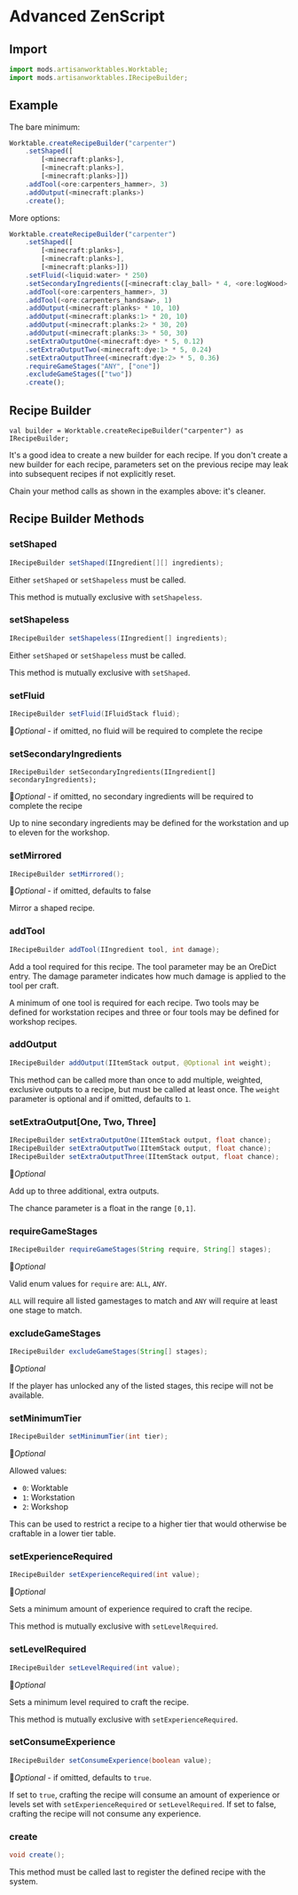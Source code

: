 # Advanced ZenScript

## Import

```js
import mods.artisanworktables.Worktable;
import mods.artisanworktables.IRecipeBuilder;
```

## Example

The bare minimum:

```js
Worktable.createRecipeBuilder("carpenter")
    .setShaped([
        [<minecraft:planks>],
        [<minecraft:planks>],
        [<minecraft:planks>]])
    .addTool(<ore:carpenters_hammer>, 3)
    .addOutput(<minecraft:planks>)
    .create();
```

More options:

```js
Worktable.createRecipeBuilder("carpenter")
    .setShaped([
        [<minecraft:planks>],
        [<minecraft:planks>],
        [<minecraft:planks>]])
    .setFluid(<liquid:water> * 250)
    .setSecondaryIngredients([<minecraft:clay_ball> * 4, <ore:logWood> * 2])
    .addTool(<ore:carpenters_hammer>, 3)
    .addTool(<ore:carpenters_handsaw>, 1)
    .addOutput(<minecraft:planks> * 10, 10)
    .addOutput(<minecraft:planks:1> * 20, 10)
    .addOutput(<minecraft:planks:2> * 30, 20)
    .addOutput(<minecraft:planks:3> * 50, 30)
    .setExtraOutputOne(<minecraft:dye> * 5, 0.12)
    .setExtraOutputTwo(<minecraft:dye:1> * 5, 0.24)
    .setExtraOutputThree(<minecraft:dye:2> * 5, 0.36)
    .requireGameStages("ANY", ["one"])
    .excludeGameStages(["two"])
    .create();
```

## Recipe Builder

```
val builder = Worktable.createRecipeBuilder("carpenter") as IRecipeBuilder;
```

It's a good idea to create a new builder for each recipe. If you don't create a new builder for each recipe, parameters set on the previous recipe may leak into subsequent recipes if not explicitly reset.

Chain your method calls as shown in the examples above: it's cleaner.

## Recipe Builder Methods

### setShaped

```java
IRecipeBuilder setShaped(IIngredient[][] ingredients);
```

Either `setShaped` or `setShapeless` must be called.

This method is mutually exclusive with `setShapeless`.

### setShapeless

```java
IRecipeBuilder setShapeless(IIngredient[] ingredients);
```

Either `setShaped` or `setShapeless` must be called.

This method is mutually exclusive with `setShaped`.

### setFluid

```java
IRecipeBuilder setFluid(IFluidStack fluid);
```

&#x1F539;*Optional* - if omitted, no fluid will be required to complete the recipe

### setSecondaryIngredients

```
IRecipeBuilder setSecondaryIngredients(IIngredient[] secondaryIngredients);
```

&#x1F539;*Optional* - if omitted, no secondary ingredients will be required to complete the recipe

Up to nine secondary ingredients may be defined for the workstation and up to eleven for the workshop.

### setMirrored

```java
IRecipeBuilder setMirrored();
```

&#x1F539;*Optional* - if omitted, defaults to false
 
Mirror a shaped recipe.

### addTool

```java
IRecipeBuilder addTool(IIngredient tool, int damage);
```

Add a tool required for this recipe. The tool parameter may be an OreDict entry. The damage parameter indicates how much damage is applied to the tool per craft.

A minimum of one tool is required for each recipe. Two tools may be defined for workstation recipes and three or four tools may be defined for workshop recipes.

### addOutput

```java
IRecipeBuilder addOutput(IItemStack output, @Optional int weight);
```

This method can be called more than once to add multiple, weighted, exclusive outputs to a recipe, but must be called at least once. The `weight` parameter is optional and if omitted, defaults to `1`.

### setExtraOutput[One, Two, Three]

```java
IRecipeBuilder setExtraOutputOne(IItemStack output, float chance);
IRecipeBuilder setExtraOutputTwo(IItemStack output, float chance);
IRecipeBuilder setExtraOutputThree(IItemStack output, float chance);
```

&#x1F539;*Optional*

Add up to three additional, extra outputs.

The chance parameter is a float in the range `[0,1]`.

### requireGameStages

```java
IRecipeBuilder requireGameStages(String require, String[] stages);
```

&#x1F539;*Optional*

Valid enum values for `require` are: `ALL`, `ANY`.

`ALL` will require all listed gamestages to match and `ANY` will require at least one stage to match.

### excludeGameStages

```java
IRecipeBuilder excludeGameStages(String[] stages);
```

&#x1F539;*Optional*

If the player has unlocked any of the listed stages, this recipe will not be available.

### setMinimumTier

```java
IRecipeBuilder setMinimumTier(int tier);
```

&#x1F539;*Optional*

Allowed values:
* `0`: Worktable
* `1`: Workstation
* `2`: Workshop

This can be used to restrict a recipe to a higher tier that would otherwise be craftable in a lower tier table.

### setExperienceRequired

```java
IRecipeBuilder setExperienceRequired(int value);
```

&#x1F539;*Optional*

Sets a minimum amount of experience required to craft the recipe.

This method is mutually exclusive with `setLevelRequired`.

### setLevelRequired

```java
IRecipeBuilder setLevelRequired(int value);
```

&#x1F539;*Optional*

Sets a minimum level required to craft the recipe.

This method is mutually exclusive with `setExperienceRequired`.

### setConsumeExperience

```java
IRecipeBuilder setConsumeExperience(boolean value);
```

&#x1F539;*Optional* - if omitted, defaults to `true`.

If set to `true`, crafting the recipe will consume an amount of experience or levels set with `setExperienceRequired` or `setLevelRequired`. If set to false, crafting the recipe will not consume any experience.

### create

```java
void create();
```

This method must be called last to register the defined recipe with the system.